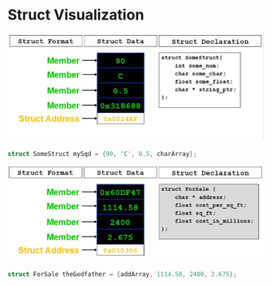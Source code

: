 # Struct Visualization

![](/assets/structvis1.JPG)
```c
struct SomeStruct mySqd = {90, 'C', 0.5, charArray};
```

![](/assets/structvis2.JPG)
```c
struct ForSale theGodfather = {addArray, 1114.58, 2400, 2.675};
```
